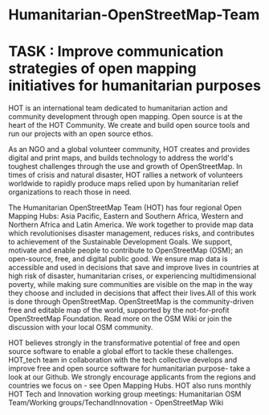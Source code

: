 # Humanitarian-OpenStreetMap-Team
# TASK : Improve communication strategies of open mapping initiatives for humanitarian purposes

HOT is an international team dedicated to humanitarian action and community development through open mapping. Open source is at the heart of the HOT Community. We create and build open source tools and run our projects with an open source ethos.

As an NGO and a global volunteer community, HOT creates and provides digital and print maps, and builds technology to address the world's toughest challenges through the use and growth of OpenStreetMap. In times of crisis and natural disaster, HOT rallies a network of volunteers worldwide to rapidly produce maps relied upon by humanitarian relief organizations to reach those in need.

The Humanitarian OpenStreetMap Team (HOT)  has four regional Open Mapping Hubs:  Asia Pacific, Eastern and Southern Africa, Western and Northern Africa and Latin America. We work together to provide map data which revolutionises disaster management, reduces risks, and contributes to achievement of the Sustainable Development Goals. We support, motivate and enable people to contribute to OpenStreetMap (OSM); an open-source, free, and digital public good. We ensure map data is accessible and used in decisions that save and improve lives in countries at high risk of disaster, humanitarian crises, or experiencing multidimensional poverty, while making sure communities are visible on the map in the way they choose and included in decisions that affect their lives.All of this work is done through OpenStreetMap. OpenStreetMap is the community-driven free and editable map of the world, supported by the not-for-profit OpenStreetMap Foundation. Read more on the OSM Wiki or join the discussion with your local OSM community.

HOT believes strongly in the transformative potential of free and open source software to enable a global effort to tackle these challenges. HOT_tech team in collaboration with the tech collective develops and improve free and open source software for humanitarian purpose- take a look at our Github. We strongly encourage applicants from the regions and countries we focus on - see Open Mapping Hubs.  HOT also runs monthly HOT Tech and Innovation working group meetings: Humanitarian OSM Team/Working groups/TechandInnovation - OpenStreetMap Wiki
